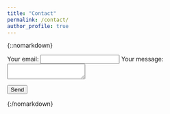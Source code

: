 ```yaml
---
title: "Contact"
permalink: /contact/
author_profile: true
---
```


{::nomarkdown}
<form
  action="https://formspree.io/mwkqadre"
  method="POST"
>
  <label>
    Your email:
    <input type="text" name="_replyto">
  </label>
  <label>
    Your message:
    <textarea name="message"></textarea>
  </label>

  <!-- your other form fields go here -->

  <button type="submit">Send</button>
</form>
{:/nomarkdown}